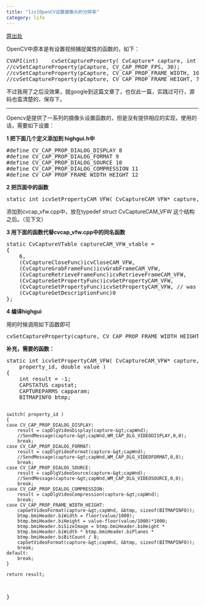 ```yaml
---
title: "[zz]OpenCV设置摄像头的分辨率"
category: life
---
```


<p><a HREF="http://liutianzhi.spaces.live.com/Blog/cns!E6A74966E3AA8DFD!1419.entry">原出处</a></p>

<p>OpenCV中原本是有设置视频捕捉属性的函数的，如下：
<pre class="src">CVAPI(int)    cvSetCaptureProperty( CvCapture* capture, int property_id, double value );
//cvSetCaptureProperty(pCapture, CV_CAP_PROP_FPS, 30);
//cvSetCaptureProperty(pCapture, CV_CAP_PROP_FRAME_WIDTH, 1024);
//cvSetCaptureProperty(pCapture, CV_CAP_PROP_FRAME_HEIGHT, 768);</pre>

不过我用了之后没效果，就google到这篇文章了，也仅此一篇，实践过可行，源码也蛮清楚的，保存下。</p>

<hr>

<p>Opencv是提供了一系列的摄像头设置函数的，但是没有提供相应的实现，使用的话，需要如下设置：</p>

<p><strong>1 把下面几个定义添加到 highgui.h中</strong></p>
<p>
<pre class="src">#define CV_CAP_PROP_DIALOG_DISPLAY 8
#define CV_CAP_PROP_DIALOG_FORMAT 9
#define CV_CAP_PROP_DIALOG_SOURCE 10
#define CV_CAP_PROP_DIALOG_COMPRESSION 11
#define CV_CAP_PROP_FRAME_WIDTH_HEIGHT 12</pre></p>

<p><strong>2 把页面中的函数</strong></p>
<p>
<pre class="src">static int icvSetPropertyCAM_VFW( CvCaptureCAM_VFW* capture, int property_id, double value )</pre>
添加到cvcap_vfw.cpp中，放在typedef struct CvCaptureCAM_VFW 这个结构之后。（见下文）</p>

<p><strong>3 用下面的函数代替cvcap_vfw.cpp中的同名函数</strong></p>
<p>
<pre class="src">static CvCaptureVTable captureCAM_VFW_vtable =
{
    6,
    (CvCaptureCloseFunc)icvCloseCAM_VFW,
    (CvCaptureGrabFrameFunc)icvGrabFrameCAM_VFW,
    (CvCaptureRetrieveFrameFunc)icvRetrieveFrameCAM_VFW,
    (CvCaptureGetPropertyFunc)icvGetPropertyCAM_VFW,
    (CvCaptureSetPropertyFunc)icvSetPropertyCAM_VFW, // was NULL
    (CvCaptureGetDescriptionFunc)0
};</pre></p>

<p><strong>4 编译highgui</strong></p>

<p>用的时候调用如下函数即可</p>

<pre class="src">cvSetCaptureProperty(capture, CV_CAP_PROP_FRAME_WIDTH_HEIGHT, 640480 )</pre>

<p><strong>补充，需要的函数：</strong></p>
<p>
<pre class="src">static int icvSetPropertyCAM_VFW( CvCaptureCAM_VFW* capture, int
    property_id, double value )
{
    int result = -1;
    CAPSTATUS capstat;
    CAPTUREPARMS capparam;
    BITMAPINFO btmp; 

    switch( property_id ) 
    {
    case CV_CAP_PROP_DIALOG_DISPLAY:
        result = capDlgVideoDisplay(capture-&gt;capWnd);
        //SendMessage(capture-&gt;capWnd,WM_CAP_DLG_VIDEODISPLAY,0,0);
        break;
    case CV_CAP_PROP_DIALOG_FORMAT:
        result = capDlgVideoFormat(capture-&gt;capWnd);
        //SendMessage(capture-&gt;capWnd,WM_CAP_DLG_VIDEOFORMAT,0,0);
        break;
    case CV_CAP_PROP_DIALOG_SOURCE:
        result = capDlgVideoSource(capture-&gt;capWnd);
        //SendMessage(capture-&gt;capWnd,WM_CAP_DLG_VIDEOSOURCE,0,0);
        break;
    case CV_CAP_PROP_DIALOG_COMPRESSION:
        result = capDlgVideoCompression(capture-&gt;capWnd);
        break;
    case CV_CAP_PROP_FRAME_WIDTH_HEIGHT:
        capGetVideoFormat(capture-&gt;capWnd, &btmp, sizeof(BITMAPINFO));
        btmp.bmiHeader.biWidth = floor(value/1000);
        btmp.bmiHeader.biHeight = value-floor(value/1000)*1000;
        btmp.bmiHeader.biSizeImage = btmp.bmiHeader.biHeight *
        btmp.bmiHeader.biWidth * btmp.bmiHeader.biPlanes *
        btmp.bmiHeader.biBitCount / 8;
        capSetVideoFormat(capture-&gt;capWnd, &btmp, sizeof(BITMAPINFO));
        break;
    default:
        break;
    } 

    return result;
}</pre></p>